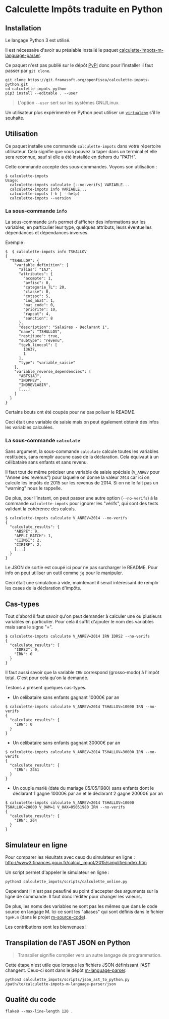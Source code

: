# Calculette Impôts traduite en Python

## Installation

Le langage Python 3 est utilisé.

Il est nécessaire d'avoir au préalable installé le paquet [calculette-impots-m-language-parser](https://git.framasoft.org/openfisca/calculette-impots-m-language-parser).

Ce paquet n'est pas publié sur le dépôt [PyPI](https://pypi.python.org/pypi) donc pour l'installer il faut passer par `git clone`.

```
git clone https://git.framasoft.org/openfisca/calculette-impots-python.git
cd calculette-impots-python
pip3 install --editable . --user
```

> L'option `--user` sert sur les systèmes GNU/Linux.

Un utilisateur plus expérimenté en Python peut utiliser
un [`virtualenv`](https://virtualenv.readthedocs.org/en/latest/) s'il le souhaite.

## Utilisation

Ce paquet installe une commande `calculette-impots` dans votre répertoire utilisateur.
Cela signifie que vous pouvez la taper dans un terminal et elle sera reconnue, sauf si elle a été installée
en dehors du "PATH".

Cette commande accepte des sous-commandes. Voyons son utilisation :

```
$ calculette-impots
Usage:
  calculette-impots calculate [--no-verifs] VARIABLE...
  calculette-impots info VARIABLE...
  calculette-impots (-h | --help)
  calculette-impots --version
```

### La sous-commande `info`

La sous-commande `info` permet d'afficher des informations sur les variables, en particulier leur type,
quelques attributs, leurs éventuelles dépendances et dépendances inverses.

Exemple :

```
$  $ calculette-impots info TSHALLOV
{
  "TSHALLOV": {
    "variable_definition": {
      "alias": "1AJ",
      "attributes": {
        "acompte": 1,
        "avfisc": 0,
        "categorie_TL": 20,
        "classe": 0,
        "cotsoc": 5,
        "ind_abat": 1,
        "nat_code": 0,
        "priorite": 10,
        "rapcat": 4,
        "sanction": 8
      },
      "description": "Salaires - Declarant 1",
      "name": "TSHALLOV",
      "restituee": true,
      "subtype": "revenu",
      "tgvh_linecol": [
        13637,
        1
      ],
      "type": "variable_saisie"
    },
    "variable_reverse_dependencies": [
      "ABTS1AJ",
      "INDPPEV",
      "INDREV1A8IR",
      [...]
    ]
  }
}
```

Certains bouts ont été coupés pour ne pas polluer le README.

Ceci était une variable de saisie mais on peut également obtenir des infos les variables calculées.

### La sous-commande `calculate`

Sans argument, la sous-commande `calculate` calcule toutes les variables restituées,
sans remplir aucune case de la déclaration. Cela équivaut à un célibataire sans enfants et sans revenu.

Il faut tout de même préciser une variable de saisie spéciale (`V_ANREV` pour "Annee des revenus") pour laquelle
on donne la valeur `2014` car ici on calcule les impôts de 2015 sur les revenus de 2014.
Si on ne le fait pas un "warning" nous le rappelle.

De plus, pour l'instant, on peut passer une autre option (`--no-verifs`) à la commande `calculette-impots`
pour ignorer les "vérifs", qui sont des tests validant la cohérence des calculs.

```
$ calculette-impots calculate V_ANREV=2014 --no-verifs
{
  "calculate_results": {
    "ABSPE": 9,
    "APPLI_BATCH": 1,
    "CIIMSI": 2,
    "CIRIRF": 2,
    [...]
  }
}
```

Le JSON de sortie est coupé ici pour ne pas surcharger le README.
Pour info on peut utiliser un outil comme [`jq`](https://stedolan.github.io/jq/) pour le manipuler.

Ceci était une simulation à vide, maintenant il serait intéressant de remplir les cases de la déclaration d'impôts.

## Cas-types

Tout d'abord il faut savoir qu'on peut demander à calculer une ou plusieurs variables en particulier.
Pour cela il suffit d'ajouter le nom des variables mais sans le signe "=".

```
$ calculette-impots calculate V_ANREV=2014 IRN IDRS2 --no-verifs
{
  "calculate_results": {
    "IDRS2": 0,
    "IRN": 0
  }
}
```

Il faut aussi savoir que la variable `IRN` correspond (grosso-modo) à l'impôt total. C'est pour cela qu'on la demande.

Testons à présent quelques cas-types.

- Un célibataire sans enfants gagnant 10000€ par an
```
$ calculette-impots calculate V_ANREV=2014 TSHALLOV=10000 IRN --no-verifs
{
  "calculate_results": {
    "IRN": 0
  }
}
```
- Un célibataire sans enfants gagnant 30000€ par an
```
$ calculette-impots calculate V_ANREV=2014 TSHALLOV=30000 IRN --no-verifs
{
  "calculate_results": {
    "IRN": 2461
  }
}
```
- Un couple marié (date du mariage 05/05/1980) sans enfants dont le déclarant 1 gagne 10000€ par an et le déclarant 2 gagne 20000€ par an
```
$ calculette-impots calculate V_ANREV=2014 TSHALLOV=10000 TSHALLOC=20000 V_0AM=1 V_0AX=05051980 IRN --no-verifs
{
  "calculate_results": {
    "IRN": 264
  }
}
```

## Simulateur en ligne

Pour comparer les résultats avec ceux du simulateur en ligne :
http://www3.finances.gouv.fr/calcul_impot/2015/simplifie/index.htm

Un script permet d'appeler le simulateur en ligne :

```
python3 calculette_impots/scripts/calculette_online.py
```

Cependant il n'est pas peaufiné au point d'accepter des arguments sur la ligne de commande.
Il faut donc l'éditer pour changer les valeurs.

De plus, les noms des variables ne sont pas les mêmes que dans le code source en langage M.
Ici ce sont les "aliases" qui sont définis dans le fichier `tgvH.m` (dans le projet [m-source-code](https://git.framasoft.org/openfisca/calculette-impots-m-source-code)).

Les contributions sont les bienvenues !

## Transpilation de l'AST JSON en Python

> Transpiler signifie compiler vers un autre langage de programmation.

Cette étape n'est utile que lorsque les fichiers JSON définissant l'AST changent.
Ceux-ci sont dans le dépôt [m-language-parser](https://git.framasoft.org/openfisca/calculette-impots-m-language-parser).

```
python3 calculette_impots/scripts/json_ast_to_python.py /path/to/calculette-impots-m-language-parser/json
```

## Qualité du code

```
flake8 --max-line-length 120 .
```

